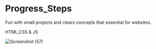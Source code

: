 
# Progress_Steps
Fun with small projects and clears concepts that essential for websites.

HTML,CSS & JS


![Screenshot (57)](https://user-images.githubusercontent.com/69101908/121084934-df7c0680-c7fe-11eb-964f-a916d0106f93.png)


